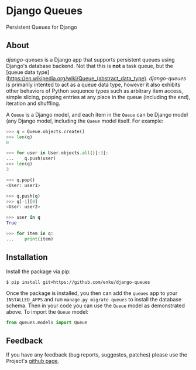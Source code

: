 # Django Queues

Persistent Queues for Django

## About

*django-queues* is a Django app that supports persistent queues using
Django's database backend.  Not that this is **not** a task queue, but the
[queue data type](https://en.wikipedia.org/wiki/Queue_(abstract_data_type).
*django-queues* is primarily intented to act as a queue data type, however
it also exhibits other behaviors of Python sequence types such as arbitrary
item access, simple slicing, popping entries at any place in the queue
(including the end), iteration and shuffling.

A `Queue` is a Django model, and each item in the `Queue` can be Django model
(any Django model, including the `Queue` model itself.  For example:

```python
>>> q = Queue.objects.create()
>>> len(q)
0

>>> for user in User.objects.all()[:3]:
...    q.push(user)
>>> len(q)
3

>>> q.pop()
<User: user1>

>>> q.push(q)
>>> q[-1][0]
<User: user2>

>>> user in q
True

>>> for item in q:
...    print(item)
```


## Installation

Install the package via pip:

```console
$ pip install git+https://github.com/enku/django-queues 
```

Once the package is installed, you then can add the `queues` app to your
`INSTALLED_APPS` and run `manage.py migrate queues` to install the database
schema.  Then in your code you can use the `Queue` model as demonstrated
above.  To import the `Queue` model:

```python
from queues.models import Queue
```

## Feedback

If you have any feedback (bug reports, suggestes, patches) please use the
Project's [github page](https://github.com/enku/django-queues).
